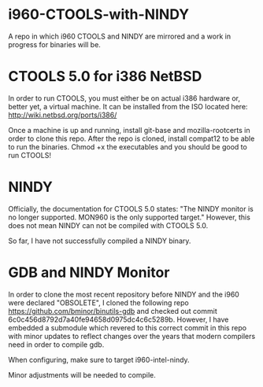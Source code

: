 # i960-CTOOLS-with-NINDY
A repo in which i960 CTOOLS and NINDY are mirrored and a work in progress for binaries will be.


# CTOOLS 5.0 for i386 NetBSD

In order to run CTOOLS, you must either be on actual i386 hardware or, better yet, a virtual machine. It can be installed from the ISO located here: http://wiki.netbsd.org/ports/i386/

Once a machine is up and running, install git-base and mozilla-rootcerts in order to clone this repo. After the repo is cloned, install compat12 to be able to run the binaries. Chmod +x the executables and you should be good to run CTOOLS!

# NINDY

Officially, the documentation for CTOOLS 5.0 states: "The NINDY monitor is no longer supported. MON960 is the only supported target." However, this does not mean NINDY can not be compiled with CTOOLS 5.0.

So far, I have not successfully compiled a NINDY binary.

# GDB and NINDY Monitor

In order to clone the most recent repository before NINDY and the i960 were declared "OBSOLETE", I cloned the following repo https://github.com/bminor/binutils-gdb and checked out commit 6c0c456d8792d7a40fe94658d0975dc4c6c5289b. However, I have embedded a submodule which revered to this correct commit in this repo with minor updates to reflect changes over the years that modern compilers need in order to compile gdb.

When configuring, make sure to target i960-intel-nindy.

Minor adjustments will be needed to compile.
